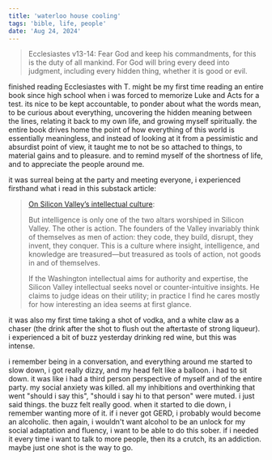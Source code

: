 ```yaml
---
title: 'waterloo house cooling'
tags: 'bible, life, people'
date: 'Aug 24, 2024'
---
```


> Ecclesiastes v13-14: Fear God and keep his commandments, for this is the duty of all mankind. For God will bring every deed into judgment, including every hidden thing, whether it is good or evil.

finished reading Ecclesiastes with T. might be my first time reading an entire book since high school when i was forced to memorize Luke and Acts for a test. its nice to be kept accountable, to ponder about what the words mean, to be curious about everything, uncovering the hidden meaning between the lines, relating it back to my own life, and growing myself spiritually. the entire book drives home the point of how everything of this world is essentially meaningless, and instead of looking at it from a pessimistic and absurdist point of view, it taught me to not be so attached to things, to material gains and to pleasure. and to remind myself of the shortness of life, and to appreciate the people around me.

it was surreal being at the party and meeting everyone, i experienced firsthand what i read in this substack article:

> [On Silicon Valley’s intellectual culture](https://open.substack.com/pub/scholarstage/p/the-silicon-valley-canon):
>
> But intelligence is only one of the two altars worshiped in Silicon Valley. The other is action. The founders of the Valley invariably think of themselves as men of action: they code, they build, disrupt, they invent, they conquer. This is a culture where insight, intelligence, and knowledge are treasured—but treasured as tools of action, not goods in and of themselves.
>
> If the Washington intellectual aims for authority and expertise, the Silicon Valley intellectual seeks novel or counter-intuitive insights. He claims to judge ideas on their utility; in practice I find he cares mostly for how interesting an idea seems at first glance.

it was also my first time taking a shot of vodka, and a white claw as a chaser (the drink after the shot to flush out the aftertaste of strong liqueur). i experienced a bit of buzz yesterday drinking red wine, but this was intense.

i remember being in a conversation, and everything around me started to slow down, i got really dizzy, and my head felt like a balloon. i had to sit down. it was like i had a third person perspective of myself and of the entire party. my social anxiety was killed. all my inhibitions and overthinking that went "should i say this", "should i say hi to that person" were muted. i just said things. the buzz felt really good. when it started to die down, i remember wanting more of it. if i never got GERD, i probably would become an alcoholic. then again, i wouldn't want alcohol to be an unlock for my social adaptation and fluency, i want to be able to do this sober. if i needed it every time i want to talk to more people, then its a crutch, its an addiction. maybe just one shot is the way to go.
